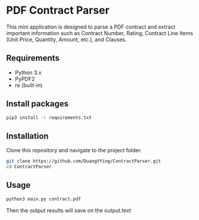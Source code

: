 # PDF Contract Parser

This mini application is designed to parse a PDF contract and extract important information such as Contract Number,  Rating, Contract Line Items (Unit Price, Quantity, Amount, etc.), and Clauses.

## Requirements

- Python 3.x
- PyPDF2 
- re (built-in)

## Install packages

```sh
pip3 install -r requirements.txt
```
## Installation

Clone this repository and navigate to the project folder.

```sh
git clone https://github.com/DuangYYing/ContractParser.git
cd ContractParser
```

## Usage

```sh
python3 main.py contract.pdf

```
Then the output results will save on the output.text
